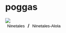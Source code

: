 # poggas
<img id="monpic" src="https://www.smogon.com/dex/media/sprites/xy/pikachu.gif" onload="constructPage()">
<br>
<b><button onclick="switchForm('ninetales')" style="background:none;border:none;">Ninetales</button> / <button onclick="switchForm('ninetales-alola')" style="background:none;border:none;">Ninetales-Alola</button></b>

<script>
  var id = "ninetales"
  function constructPage() {
    document.getElementById('monpic').src='https://www.smogon.com/dex/media/sprites/xy/' + id + '.gif';
  },
  function switchForm(form) {
    document.getElementById('monpic').src='https://www.smogon.com/dex/media/sprites/xy/' + form + '.gif';
  }
</script>
